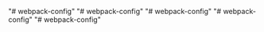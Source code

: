 "# webpack-config" 
"# webpack-config" 
"# webpack-config" 
                     "# webpack-config" 
"# webpack-config" 
